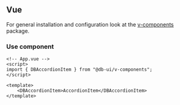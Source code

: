 ## Vue

For general installation and configuration look at the [v-components](https://www.npmjs.com/package/@db-ui/v-components) package.

### Use component

```vue App.vue
<!-- App.vue -->
<script>
import { DBAccordionItem } from "@db-ui/v-components";
</script>

<template>
	<DBAccordionItem>AccordionItem</DBAccordionItem>
</template>
```
